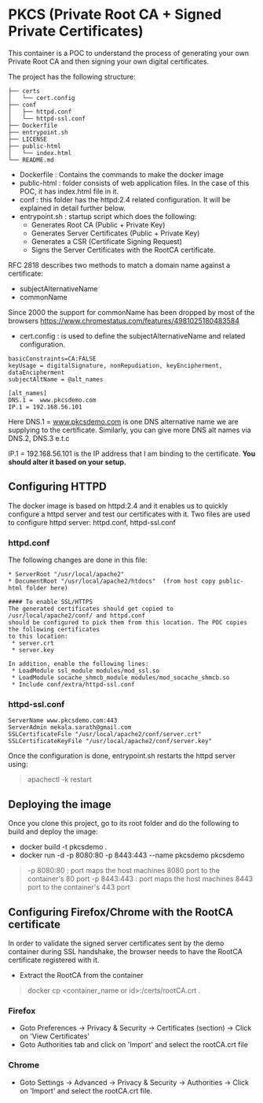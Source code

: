 # PKCS (Private Root CA + Signed Private Certificates)

This container is a POC to understand the process of generating your own Private Root CA and then signing your own digital certificates.

The project has the following structure:
```
├── certs
│   └── cert.config
├── conf
│   ├── httpd.conf
│   └── httpd-ssl.conf
├── Dockerfile
├── entrypoint.sh
├── LICENSE
├── public-html
│   └── index.html
└── README.md
```
* Dockerfile : Contains the commands to make the docker image
* public-html : folder consists of web application files. In the case of this POC, it has index.html file in it.
* conf : this folder has the httpd:2.4 related configuration. It will be explained in detail further below.
* entrypoint.sh : startup script which does the following:
  * Generates Root CA (Public + Private Key)
  * Generates Server Certificates (Public + Private Key)
  * Generates a CSR (Certificate Signing Request)
  * Signs the Server Certificates with the RootCA certificate.
  
RFC 2818 describes two methods to match a domain name against a certificate:
* subjectAlternativeName
* commonName

Since 2000 the support for commonName has been dropped by most of the browsers <https://www.chromestatus.com/features/4981025180483584>

* cert.config : is used to define the subjectAlternativeName and related configuration.

```authorityKeyIdentifier=keyid,issuer
basicConstraints=CA:FALSE
keyUsage = digitalSignature, nonRepudiation, keyEncipherment, dataEncipherment
subjectAltName = @alt_names

[alt_names]
DNS.1 =  www.pkcsdemo.com
IP.1 = 192.168.56.101
```

Here DNS.1 = www.pkcsdemo.com is one DNS alternative name we are supplying to the certificate. Similarly, you can give more DNS alt names via DNS.2, DNS.3 e.t.c

IP.1 = 192.168.56.101 is the IP address that I am binding to the certificate. **You should alter it based on your setup.**


## Configuring HTTPD
The docker image is based on httpd:2.4 and it enables us to quickly configure a httpd server and test our certificates with it. Two files are used to configure httpd server: httpd.conf, httpd-ssl.conf

### httpd.conf
The following changes are done in this file:
```
* ServerRoot "/usr/local/apache2"
* DocumentRoot "/usr/local/apache2/htdocs"  (from host copy public-html folder here)

#### To enable SSL/HTTPS
The generated certificates should get copied to /usr/local/apache2/conf/ and httpd.conf 
should be configured to pick them from this location. The POC copies the following certificates 
to this location:
 * server.crt
 * server.key

In addition, enable the following lines:
 * LoadModule ssl_module modules/mod_ssl.so
 * LoadModule socache_shmcb_module modules/mod_socache_shmcb.so
 * Include conf/extra/httpd-ssl.conf

```
### httpd-ssl.conf
```
ServerName www.pkcsdemo.com:443
ServerAdmin mekala.sarath@gmail.com
SSLCertificateFile "/usr/local/apache2/conf/server.crt"
SSLCertificateKeyFile "/usr/local/apache2/conf/server.key"
```

Once the configuration is done, entrypoint.sh restarts the httpd server using:
> apachectl -k restart

## Deploying the image
Once you clone this project, go to its root folder and do the following to build and deploy the image:
* docker build -t pkcsdemo .
* docker run -d -p 8080:80 -p 8443:443 --name pkcsdemo pkcsdemo

> -p 8080:80 : port maps the host machines 8080 port to the container's 80 port
> -p 8443:443 : port maps the host machines 8443 port to the container's 443 port

## Configuring Firefox/Chrome with the RootCA certificate
In order to validate the signed server certificates sent by the demo container during SSL handshake, the browser needs to have the RootCA certificate registered with it.
* Extract the RootCA from the container
> docker cp <container_name or id>:/certs/rootCA.crt .

### Firefox
* Goto Preferences -> Privacy & Security -> Certificates (section) -> Click on 'View Certificates'
* Goto Authorities tab and click on 'Import' and select the rootCA.crt file

### Chrome
* Goto Settings -> Advanced -> Privacy & Security -> Authorities -> Click on 'Import' and select the rootCA.crt file.

